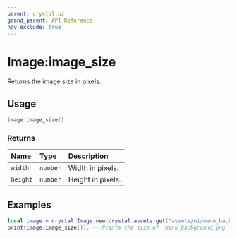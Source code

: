 ```yaml
---
parent: crystal.ui
grand_parent: API Reference
nav_exclude: true
---
```


# Image:image_size

Returns the image size in pixels.

## Usage

```lua
image:image_size()
```

### Returns

| Name     | Type     | Description       |
| :------- | :------- | :---------------- |
| `width`  | `number` | Width in pixels.  |
| `height` | `number` | Height in pixels. |

## Examples

```lua
local image = crystal.Image:new(crystal.assets.get("assets/ui/menu_background.png"));
print(image:image_size()); -- Prints the size of `menu_background.png`
```
